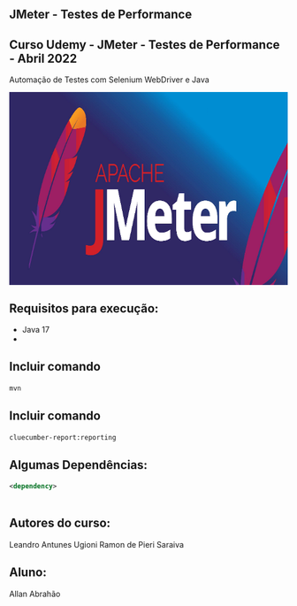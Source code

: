 ## JMeter - Testes de Performance


## Curso Udemy - JMeter - Testes de Performance - Abril 2022

Automação de Testes com Selenium WebDriver e Java

<p align="center">
        <a href="https://www.linkedin.com/in/allan-pereira-abrahao/">
            <img align="center" width="699" height="349"  src="/jmeter-logo.png" />
        </a>
</p>

## Requisitos para execução:

- Java 17
- 

## Incluir comando

```bash
mvn 
```

## Incluir comando

```bash
cluecumber-report:reporting

```

## Algumas Dependências:

```xml
<dependency>
    

```

## Autores do curso:

Leandro Antunes Ugioni
Ramon de Pieri Saraiva

## Aluno:

Allan Abrahão
